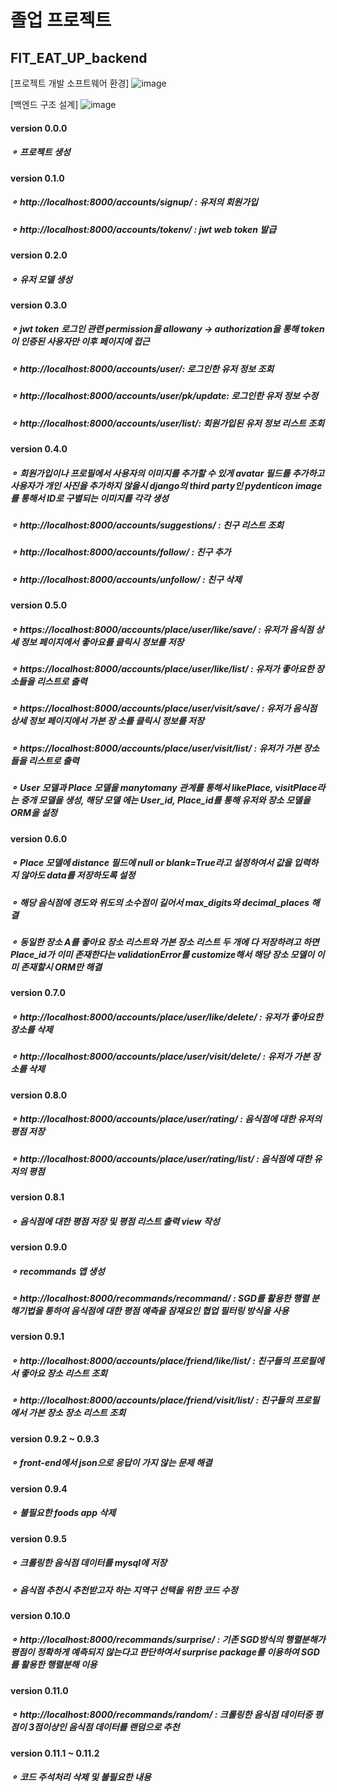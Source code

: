 # 졸업 프로젝트
## FIT_EAT_UP_backend

[프로젝트 개발 소프트웨어 환경]
![image](https://user-images.githubusercontent.com/48114924/208365430-54c5fac7-bb34-4653-b2f3-20606c943b41.png)

[백엔드 구조 설계]
![image](https://user-images.githubusercontent.com/48114924/208365223-380dd537-56bb-49c8-806b-658971f0b934.png)

#### version 0.0.0
  ##### ⚬ 프로젝트 생성
  
#### version 0.1.0
  ##### ⚬ http://localhost:8000/accounts/signup/ : 유저의 회원가입
  ##### ⚬ http://localhost:8000/accounts/tokenv/ : jwt web token 발급

#### version 0.2.0
  ##### ⚬ 유저 모델 생성

#### version 0.3.0
  ##### ⚬ jwt token 로그인 관련 permission을 allowany -> authorization을 통해 token이 인증된 사용자만 이후 페이지에 접근
  ##### ⚬ http://localhost:8000/accounts/user/: 로그인한 유저 정보 조회
  ##### ⚬ http://localhost:8000/accounts/user/pk/update: 로그인한 유저 정보 수정
  ##### ⚬ http://localhost:8000/accounts/user/list/: 회원가입된 유저 정보 리스트 조회

#### version 0.4.0
  ##### ⚬ 회원가입이나 프로필에서 사용자의 이미지를 추가할 수 있게 avatar 필드를 추가하고 사용자가 개인 사진을 추가하지 않을시             django의 third party인 pydenticon image를 통해서 ID로 구별되는 이미지를 각각 생성
  ##### ⚬ http://localhost:8000/accounts/suggestions/ : 친구 리스트 조회
  ##### ⚬ http://localhost:8000/accounts/follow/ : 친구 추가
  ##### ⚬ http://localhost:8000/accounts/unfollow/ : 친구 삭제
  
#### version 0.5.0
  ##### ⚬ https://localhost:8000/accounts/place/user/like/save/ : 유저가 음식점 상세 정보 페이지에서 좋아요를           클릭시 정보를 저장
  ##### ⚬ https://localhost:8000/accounts/place/user/like/list/ : 유저가 좋아요한 장소들을 리스트로 출력
  ##### ⚬ https://localhost:8000/accounts/place/user/visit/save/ : 유저가 음식점 상세 정보 페이지에서 가본 장           소를 클릭시 정보를 저장
  ##### ⚬ https://localhost:8000/accounts/place/user/visit/list/ : 유저가 가본 장소들을 리스트로 출력
  ##### ⚬ User 모델과 Place 모델을 manytomany 관계를 통해서 likePlace, visitPlace라는 중개 모델을 생성, 해당 모델           에는 User_id, Place_id를 통해 유저와 장소 모델을 ORM을 설정

#### version 0.6.0
  ##### ⚬ Place 모델에 distance 필드에 null or blank=True라고 설정하여서 값을 입력하지 않아도 data를 저장하도록 설정
  ##### ⚬ 해당 음식점에 경도와 위도의 소수점이 길어서 max_digits와 decimal_places 해결
  ##### ⚬ 동일한 장소 A를 좋아요 장소 리스트와 가본 장소 리스트 두 개에 다 저장하려고 하면 Place_id가 이미 존재한다는                 validationError를 customize해서 해당 장소 모델이 이미 존재할시 ORM만  해결

#### version 0.7.0
  ##### ⚬ http://localhost:8000/accounts/place/user/like/delete/ : 유저가 좋아요한 장소를 삭제
  ##### ⚬ http://localhost:8000/accounts/place/user/visit/delete/ : 유저가 가본 장소를 삭제

#### version 0.8.0
  ##### ⚬ http://localhost:8000/accounts/place/user/rating/ : 음식점에 대한 유저의 평점 저장
  ##### ⚬ http://localhost:8000/accounts/place/user/rating/list/ : 음식점에 대한 유저의 평점

#### version 0.8.1
  ##### ⚬ 음식점에 대한 평점 저장 및 평점 리스트 출력 view 작성

#### version 0.9.0
  ##### ⚬ recommands 앱 생성
  ##### ⚬ http://localhost:8000/recommands/recommand/ : SGD를 활용한 행렬 분해기법을 통하여 음식점에 대한 평점 예측을 잠재요인 협업 필터링 방식을 사용
  
#### version 0.9.1
  ##### ⚬ http://localhost:8000/accounts/place/friend/like/list/ : 친구들의 프로필에서 좋아요 장소 리스트 조회
  ##### ⚬ http://localhost:8000/accounts/place/friend/visit/list/ : 친구들의 프로필에서 가본 장소 장소 리스트 조회
  
#### version 0.9.2 ~ 0.9.3
  ##### ⚬ front-end에서 json으로 응답이 가지 않는 문제 해결

#### version 0.9.4
  ##### ⚬ 불필요한 foods app 삭제
  
#### version 0.9.5
  ##### ⚬ 크롤링한 음식점 데이터를 mysql에 저장
  ##### ⚬ 음식점 추천시 추천받고자 하는 지역구 선택을 위한 코드 수정
 
#### version 0.10.0
  ##### ⚬ http://localhost:8000/recommands/surprise/ : 기존 SGD방식의 행렬분해가 평점이 정확하게 예측되지 않는다고 판단하여서 surprise package를 이용하여 SGD를 활용한 행렬분해 이용
  
#### version 0.11.0
  ##### ⚬ http://localhost:8000/recommands/random/ : 크롤링한 음식점 데이터중 평점이 3점이상인 음식점 데이터를 랜덤으로 추천

#### version 0.11.1 ~ 0.11.2
  ##### ⚬ 코드 주석처리 삭제 및 불필요한 내용 


  

